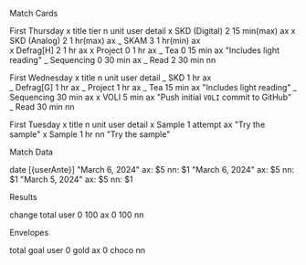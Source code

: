 Match Cards

   First Thursday
      x   title           tier   n    unit       user   detail
      x   SKD (Digital)   2      15   min(max)   ax
      x   SKD (Analog)    2      1    hr(max)    ax
      _   SKAM            3      1    hr(min)    ax      
      x   Defrag[H]       2      1    hr         ax
      x   Project         0      1    hr         ax
      _   Tea             0      15   min        ax     "Includes light reading"
      _   Sequencing      0      30   min        ax
      _   Read            2      30   min        nn

   First Wednesday
      x  title                 n     unit      user   detail
      _  SKD                   1     hr        ax     
      _  Defrag[G]             1     hr        ax
      _  Project               1     hr        ax
      _  Tea                   15    min       ax     "Includes light reading"
      _  Sequencing            30    min       ax
      x  VOLI                  5     min       ax     "Push initial `VOLI` commit to GitHub"
      _  Read                  30    min       nn

   First Tuesday
      x  title                 n     unit      user   detail
      x  Sample                1     attempt   ax     "Try the sample"
      x  Sample                1     hr        nn     "Try the sample"


Match Data

   date              [{userAnte}]
   "March 6, 2024"   ax: $5
                     nn: $1
   "March 6, 2024"   ax: $5
                     nn: $1
   "March 5, 2024"   ax: $5
                     nn: $1

Results

   change   total    user
   0        100      ax
   0        100      nn

Envelopes

   total    goal     user
   0        gold     ax
   0        choco    nn